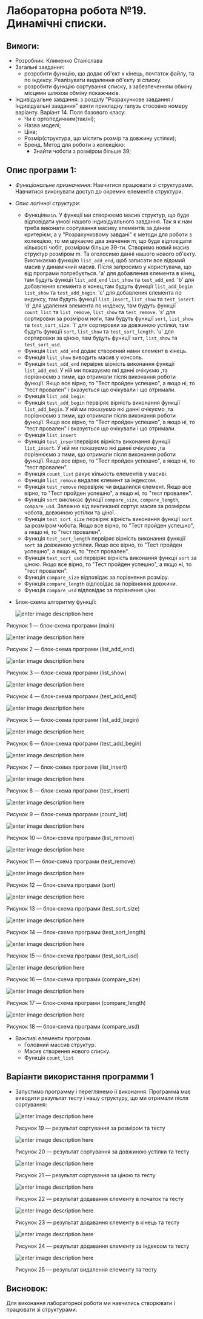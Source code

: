 # Лабораторна робота №19. Динамічні списки.
## Вимоги:
-   Розробник: Клименко Станіслава
-   Загальні завдання: 
    * розробити функцію, що додає об'єкт к кінець, почтаток файлу, та по індексу. Реалізувати видалення об'єкту зі списку.
    * розробити функцію сортування списку, з забезпеченням обміну місцями шляхом обміну покажчиків.
-   Індивідуальне завдання: з розділу "Розрахункове завдання / Індивідуальні завдання" взяти прикладну галузь стосовно номеру варіанту. Варіант 14. Поля базового класу: 
    * Чи є ортопедичним(так/ні);
    * Назва моделі;
    * Ціна;
    * Розмір(структура, що містить розмір та довжину устілки);
    * Бренд.
    Метод для роботи з колекцією:
      * Знайти чоботи з розміром більше 39;
## Опис програми 1:

- *Функціональне призначення*: Навчитися працювати зі структурами. Навчитися виконувати доступ до окремих елементів структури. 

- *Опис логічної структури*:
    - Функція``main``. У функції ми створюємо масив структур, що буде відповідати умові нашого індивідуального завдання. 
      Так я к нам треба виконати сортування масиву елементів за даним критерієм, а у "Розрахунковому завдані" є методи для роботи з колекцією, то ми шукаємо два значення m, що буде відповідати кількості чобіт, розміром більше 39-ти. 
      Створимо новий масив структур розміром m. Та оголосимо данні нашого нового об'єкту.
      Викликаємо функцію ``list_add_end``, щоб записати все відомий масив у динамічний масив. Після запросимо у користувача, що від програми потребується.
      'a' для добавления єлемента в кінец, там будуть функції ``list_add_end``  ``list_show`` та ``test_add_end``.
      'b'  для добавления єлемента в конец,там будуть функції ``list_add_begin`` ``list_show`` та ``test_add_begin``.
      'c'  для добавления єлемента по индексу, там будуть функції ``list_insert``, ``list_show`` та ``test_insert``.
      'd' для удаления элемента по индексу, там будуть функції ``count_list`` та ``list_remove``, ``list_show`` та ``test_remove``.
      's' для сортировки за розміром ноги, там будуть функції ``sort``, ``list_show`` та ``test_sort_size``.
      'l' для сортировки за довжиною устілки, там будуть функції ``sort``, ``list_show`` та ``test_sort_length``.
      'u' для сортировки за ціною, там будуть функції ``sort``, ``list_show`` та ``test_sort_usd``.
    - Функція ``list_add_end`` додає створений нами єлемент в кінець.
    - Функція ``list_show`` виводить масив у консоль.
    - Функція ``test_add_end`` первіряє вірність виконання функції ``list_add_end``. У ній ми показуємо які данні очікуємо ,та порівнюємо з тими, що отримали після виконання роботи функції.
      Якщо все вірно, то "Тест пройден успешно", а якщо ні, то "тест провален" і вказується що очікували і що отримали.
    - Функція ``list_add_begin``
    - Функція ``test_add_begin`` первіряє вірність виконання функції ``list_add_begin``. У ній ми показуємо які данні очікуємо ,та порівнюємо з тими, що отримали після виконання роботи функції.
      Якщо все вірно, то "Тест пройден успешно", а якщо ні, то "тест провален" і вказується що очікували і що отримали.
    - Функція ``list_insert``
    - Функція ``test_insert``первіряє вірність виконання функції ``list_insert``. У ній ми показуємо які данні очікуємо ,та порівнюємо з тими, що отримали після виконання роботи функції.
      Якщо все вірно, то "Тест пройден успешно", а якщо ні, то "тест провален".
    - Функція ``count_list`` рахує кількість елементів у масиві.
    - Функція ``list_remove`` видаляє єлемент за індексом.
    - Функція ``test_remove`` перевіряє чи видалился єлемент. Якщо все вірно, то "Тест пройден успешно", а якщо ні, то "тест провален".
    - Функція ``sort`` викликає функції ``compare_size``, ``compare_length``, ``compare_usd``. Залежно від викликаної сортує масив за розміром чобота, довжиною устілки та ціної.
    - Функція ``test_sort_size`` первіряє вірність виконання функції ``sort`` за розміром чобота. Якщо все вірно, то "Тест пройден успешно", а якщо ні, то "тест провален".
    - Функція ``test_sort_length`` первіряє вірність виконання функції ``sort`` за довжиною устілки. Якщо все вірно, то "Тест пройден успешно", а якщо ні, то "тест провален".
    - Функція ``test_sort_usd`` первіряє вірність виконання функції ``sort`` за ціною. Якщо все вірно, то "Тест пройден успешно", а якщо ні, то "тест провален".
    - Функція ``compare_size`` відповідає за порівняння розміру.
    - Функція ``compare_length`` відповідає за порівняння довжини.
    - Функція ``compare_usd`` відповідає за порівняння ціни.
- Блок-схема алгоритму функції:

  ![enter image description here](asses/main19.png)

Рисунок 1 — блок-схема програми (main)

![enter image description here](asses/list_add_end19.png)

Рисунок 2 — блок-схема програми (list_add_end)

![enter image description here](asses/list_show19.png)

Рисунок 3 — блок-схема програми (list_show)

![enter image description here](asses/test_add_end19.png)

Рисунок 4 — блок-схема програми (test_add_end)

![enter image description here](asses/list_add_begin19.png)

Рисунок 5 — блок-схема програми (list_add_begin)

![enter image description here](asses/test_add_begin19.png)

Рисунок 6 — блок-схема програми (test_add_begin)

![enter image description here](asses/list_insert19.png)

Рисунок 7 — блок-схема програми (list_insert)

![enter image description here](asses/test_insert19.png)

Рисунок 8 — блок-схема програми (test_insert)

![enter image description here](asses/count_list19.png)

Рисунок 9 — блок-схема програми (count_list)

![enter image description here](asses/list_remove19.png)

Рисунок 10 — блок-схема програми (list_remove)

![enter image description here](asses/test_remove19.png)

Рисунок 11 — блок-схема програми (test_remove)

![enter image description here](asses/sort19.png)

Рисунок 12 — блок-схема програми (sort)

![enter image description here](asses/test_size19.png)

Рисунок 13 — блок-схема програми (test_sort_size)

![enter image description here](asses/test_length19.png)

Рисунок 14 — блок-схема програми (test_sort_length)

![enter image description here](asses/test_usd19.png)

Рисунок 15 — блок-схема програми (test_sort_usd)

![enter image description here](asses/compare_size19.png)

Рисунок 16 — блок-схема програми (compare_size)

![enter image description here](asses/compare_length19.png)

Рисунок 17 — блок-схема програми (compare_length)

![enter image description here](asses/compare_usd19.png)

Рисунок 18 — блок-схема програми (compare_usd)

- Важливі елементи програми.
    * Головний массив структур.
    * Масив створення нового списку.
    * Функція ``count_list``

## Варіанти використання программи 1
- Запустимо программу і переглянемо ії виконання. Программа має виводити результат тесту і нашу структуру, що ми отримали після сортування:
  
  ![enter image description here](asses/test1.png)
  
  Рисунок 19 — результат сортування за розміром та тесту

  ![enter image description here](asses/test2.png)

  Рисунок 20 — результат сортування за довжиною устілки та тесту

  ![enter image description here](asses/test3.png)

  Рисунок 21 — результат сортування за ціною та тесту

  ![enter image description here](asses/test4.png)

  Рисунок 22 — результат додавання єлементу в початок та тесту

  ![enter image description here](asses/test5.png)

  Рисунок 23 — результат додавання єлементу в кінець та тесту

  ![enter image description here](asses/test6.png)

  Рисунок 24 — результат додавання єлементу за індексом та тесту

  ![enter image description here](asses/test7.png)

  Рисунок 25 — результат видалення елементу та тесту

## Висновок:
Для виконання лабораторної роботи ми навчились створювати і працювати зі структурами.